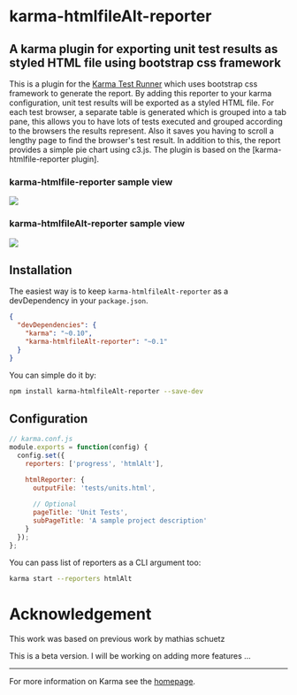 karma-htmlfileAlt-reporter
=======================

## A karma plugin for exporting unit test results as styled HTML file using bootstrap css framework

This is a plugin for the [Karma Test Runner] which uses bootstrap css framework to generate the report. By adding this reporter to your karma configuration, unit test results will be exported as a styled HTML file. For each test browser, a separate table is generated which is grouped into a tab pane, this allows you to have lots of tests executed and grouped according to the browsers the results represent. Also it saves you having to scroll a lengthy page to find the browser's test result. In addition to this, the report provides a simple pie chart using c3.js. The plugin is  based on the [karma-htmlfile-reporter plugin].


### karma-htmlfile-reporter sample view
<img src="http://matthias-schuetz.github.io/karma-htmlfile-reporter/karma-htmlfile-reporter.png" />

### karma-htmlfileAlt-reporter sample view
<img src="https://github.com/Enacheam/karma-htmlfileAlt-reporter/karma-htmlalt-reporter.png" />

## Installation

The easiest way is to keep `karma-htmlfileAlt-reporter` as a devDependency in your `package.json`.
```json
{
  "devDependencies": {
    "karma": "~0.10",
    "karma-htmlfileAlt-reporter": "~0.1"
  }
}
```

You can simple do it by:
```bash
npm install karma-htmlfileAlt-reporter --save-dev
```

## Configuration
```js
// karma.conf.js
module.exports = function(config) {
  config.set({
    reporters: ['progress', 'htmlAlt'],

    htmlReporter: {
      outputFile: 'tests/units.html',
			
      // Optional
      pageTitle: 'Unit Tests',
      subPageTitle: 'A sample project description'
    }
  });
};
```

You can pass list of reporters as a CLI argument too:
```bash
karma start --reporters htmlAlt
```

Acknowledgement
================
This work was based on previous work by mathias schuetz

This is a beta version. I will be working on adding more features ...

----

For more information on Karma see the [homepage].

[Karma Test Runner]: https://github.com/karma-runner/karma
[karma-junit-reporter plugin]: https://github.com/karma-runner/karma-junit-reporter
[homepage]: http://karma-runner.github.com
